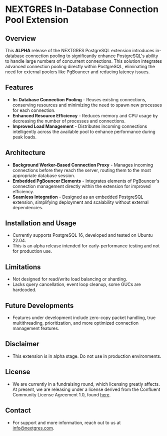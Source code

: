 # NEXTGRES In-Database Connection Pool Extension

## Overview
This **ALPHA** release of the NEXTGRES PostgreSQL extension introduces in-database connection pooling to significantly enhance PostgreSQL's ability to handle large numbers of concurrent connections. This solution integrates advanced connection pooling directly within PostgreSQL, eliminating the need for external poolers like PgBouncer and reducing latency issues.

## Features
- **In-Database Connection Pooling** - Reuses existing connections, conserving resources and minimizing the need to spawn new processes for each connection.
- **Enhanced Resource Efficiency** - Reduces memory and CPU usage by decreasing the number of processes and connections.
- **Improved Load Management** - Distributes incoming connections intelligently across the available pool to enhance performance during peak loads.

## Architecture
- **Background Worker-Based Connection Proxy** - Manages incoming connections before they reach the server, routing them to the most appropriate database session.
- **Embedded PgBouncer Elements** - Integrates elements of PgBouncer's connection management directly within the extension for improved efficiency.
- **Seamless Integration** - Designed as an embedded PostgreSQL extension, simplifying deployment and scalability without external dependencies.

## Installation and Usage
- Currently supports PostgreSQL 16, developed and tested on Ubuntu 22.04.
- This is an alpha release intended for early-performance testing and not for production use.

## Limitations
- Not designed for read/write load balancing or sharding.
- Lacks query cancellation, event loop cleanup, some GUCs are hardcoded.

## Future Developments
- Features under development include zero-copy packet handling, true multithreading, prioritization, and more optimized connection management features.

## Disclaimer
- This extension is in alpha stage. Do not use in production environments.

## License
- We are currently in a fundraising round, which licensing greatly affects. At present, we are releasing under a license derived from the Confluent Community License Agreement 1.0, found [here](LICENSE.md).

## Contact
- For support and more information, reach out to us at info@nextgres.com.

